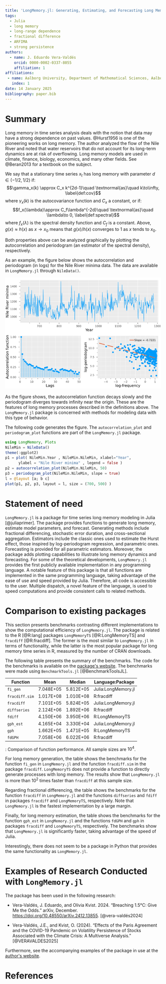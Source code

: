 ```yaml
---
title: 'LongMemory.jl: Generating, Estimating, and Forecasting Long Memory Models in Julia'
tags:
  - Julia
  - long memory
  - long-range dependence
  - fractional difference
  - ARFIMA
  - strong persistence
authors:
  - name: J. Eduardo Vera-Valdés
    orcid: 0000-0002-0337-8055
    affiliation: 1
affiliations:
 - name: Aalborg University, Department of Mathematical Sciences, Aalborg, Denmark
   index: 1
date: 14 January 2025
bibliography: paper.bib
---
```


# Summary

Long memory in time series analysis deals with the notion that data may have a strong dependence on past values. @Hurst1956 is one of the pioneering works on long memory. The author analyzed the flow of the Nile River and noted that water reservoirs that do not account for its long-term dynamics are at risk of overflowing. Long memory models are used in climate, finance, biology, economics, and many other fields. See @Beran2013 for a textbook on the subject.

We say that a stationary time series $x_t$ has long memory with parameter $d\in(-1/2,1/2)$ if:
$$\gamma_x(k) \approx C_x k^{2d-1}\quad \textnormal{as}\quad k\to\infty, \label{def:cov}$$
where $\gamma_x(k)$ is the autocovariance function and $C_x$ a constant, or if:
$$f_x(\lambda)\approx C_f\lambda^{-2d}\quad \textnormal{as}\quad \lambda\to 0, \label{def:spectral}$$
where $f_x(\lambda)$ is the spectral density function and $C_f$ is a constant. Above, $g(x)\approx h(x)$ as $x\to x_0$ means that $g(x)/h(x)$ converges to $1$ as $x$ tends to $x_0$.

Both properties above can be analyzed graphically by plotting the autocorrelation and periodogram (an estimator of the spectral density), respectively.

As an example, the figure below shows the autocorrelation and periodogram (in logs) for the Nile River minima data. The data are available in `LongMemory.jl` through `NileData()`.

![Nile River minima (top), its autocorrelation function (bottom left), and log-periodogram (bottom right)](NileRiverMin.png)

As the figure shows, the autocorrelation function decays slowly and the periodogram diverges towards infinity near the origin. These are the features of long memory processes described in the definitions above. The `LongMemory.jl` package is concerned with methods for modeling data with this type of behavior.

The following code generates the figure. The `autocorrelation_plot` and `periodogram_plot` functions are part of the `LongMemory.jl` package.

```julia
using LongMemory, Plots
NileMin = NileData()
theme(:ggplot2)
p1 = plot( NileMin.Year , NileMin.NileMin, xlabel="Year", 
      ylabel = "Nile River minima" , legend = false )
p2 = autocorrelation_plot(NileMin.NileMin, 50)
p3 = periodogram_plot(NileMin.NileMin, slope = true)
l = @layout [a; b c]
plot(p1, p2, p3, layout = l, size = (700, 500) )
```

# Statement of need

`LongMemory.jl` is a package for time series long memory modeling in Julia [@juliaprimer]. The package provides functions to generate long memory, estimate model parameters, and forecast. Generating methods include fractional differencing, stochastic error duration, and cross-sectional aggregation. Estimators include the classic ones used to estimate the Hurst effect, those inspired by log-periodogram regression, and parametric ones. Forecasting is provided for all parametric estimators. Moreover, the package adds plotting capabilities to illustrate long memory dynamics and forecasting. For some of the theoretical developments, `LongMemory.jl` provides the first publicly available implementation in any programming language. A notable feature of this package is that all functions are implemented in the same programming language, taking advantage of the ease of use and speed provided by Julia. Therefore, all code is accessible to the user. Multiple dispatch, a novel feature of the language, is used to speed computations and provide consistent calls to related methods. 


# Comparison to existing packages

This section presents benchmarks contrasting different implementations to show the computational efficiency of `LongMemory.jl`. The package is related to the R [@R:lang] packages `LongMemoryTS` [@R:LongMemoryTS] and `fracdiff` [@R:fracdiff]. The former is the most similar to `LongMemory.jl` in terms of functionality, while the latter is the most popular package for long memory time series in R, measured by the number of CRAN downloads. 

The following table presents the summary of the benchmarks. The code for the benchmarks is available on the [package's website](https://everval.github.io/files/LM_notebook_benchmark.html). The benchmarks were made using `BenchmarkTools.jl` [@BenchmarkToolsJL]. 

| Function          | Mean       | Median     | Language:Package     |
|-------------------|------------|------------|----------------------|
| `fi_gen`          | 7.048E+05  | 5.812E+05  | Julia:LongMemory.jl  |
| `fracdiff.sim`    | 1.017E+08  | 1.010E+08  | R:fracdiff           |
| `fracdiff`        | 7.101E+05  | 5.824E+05  | Julia:LongMemory.jl  |
| `diffseries`      | 2.124E+06  | 1.892E+06  | R:fracdiff           |
| `fdiff`           | 4.150E+06  | 3.950E+06  | R:LongMemoryTS       |
| `gph_est`         | 4.165E+04  | 3.330E+04  | Julia:LongMemory.jl  |
| `gph`             | 1.662E+05  | 1.471E+05  | R:LongMemoryTS       |
| `fdGPH`           | 7.058E+06  | 6.022E+06  | R:fracdiff           |
: Comparison of function performance. All sample sizes are $10^4$. 

For long memory generation, the table shows the benchmarks for the function `fi_gen` in `LongMemory.jl` and the function `fracdiff.sim` in the package `fracdiff`. `LongMemoryTS` does not provide a function to directly generate processes with long memory. The results show that `LongMemory.jl` is more than $10^2$ times faster than `fracdiff` at this sample size.

Regarding fractional differencing, the table shows the benchmarks for the function `fracdiff` in `LongMemory.jl` and the functions `diffseries` and `fdiff` in packages `fracdiff` and `LongMemoryTS`, respectively. Note that `LongMemory.jl` is the fastest implementation by a large margin.

Finally, for long memory estimation, the table shows the benchmarks for the function `gph_est` in `LongMemory.jl` and the functions `fdGPH` and `gph` in packages `fracdiff` and `LongMemoryTS`, respectively. The benchmarks show that `LongMemory.jl` is significantly faster, taking advantage of the speed of Julia.

Interestingly, there does not seem to be a package in Python that provides the same functionality as `LongMemory.jl`. 

# Examples of Research Conducted with `LongMemory.jl`

The package has been used in the following research:

- Vera-Valdés, J. Eduardo, and Olivia Kvist. 2024. “Breaching 1.5°C: Give Me the Odds.” arXiv, December. https://doi.org/10.48550/arXiv.2412.13855. [@vera-valdés2024]

- Vera-Valdés, J.E., and Kvist, O. (2024). “Effects of the Paris Agreement and the COVID-19 Pandemic on Volatility Persistence of Stocks Associated with the Climate Crisis: A Multiverse Analysis.” [@VERAVALDES2025]

Furthermore, see the accompanying examples of the package in use at the [author's website](https://everval.github.io/files/LM_notebook_illustration.html).

# References